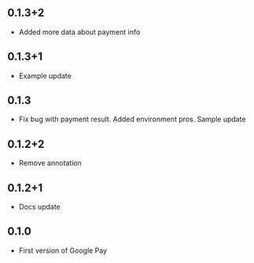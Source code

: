 ## 0.1.3+2
 
* Added more data about payment info

## 0.1.3+1
 
* Example update

## 0.1.3
 
* Fix bug with payment result. Added environment pros. Sample update

## 0.1.2+2
 
* Remove annotation

## 0.1.2+1
 
* Docs update

## 0.1.0

* First version of Google Pay








